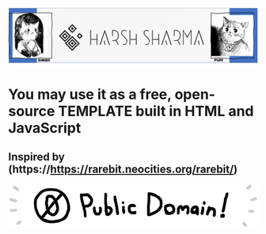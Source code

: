 ![Harshari](/img/Harsh_logoV2.png)
# You may use it as a free, open-source TEMPLATE built in HTML and JavaScript
## Inspired by (https://https://rarebit.neocities.org/rarebit/)


![PD](/img/pd.png)
